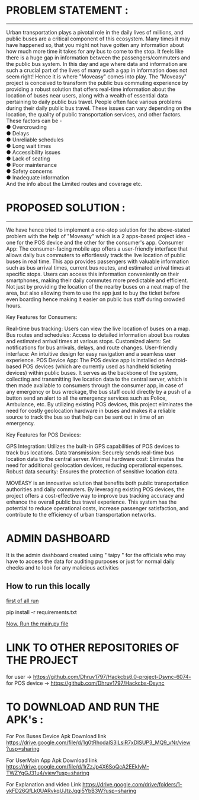 # PROBLEM STATEMENT :
---
Urban transportation plays a pivotal role in the daily lives of millions, and public buses are a critical component of this ecosystem. Many times it may have happened so, that you might not have gotten any information about how much more time it takes for any bus to come to the stop. It feels like there is a huge gap in information between the passengers/commuters and the public bus system. In this day and age where data and information are such a crucial part of the lives of many such a gap in information does not seem right! Hence it is where "Moveasy" comes into play.
The "Moveasy" project is conceived to transform the public bus commuting experience by providing a robust solution that offers real-time information about the location of buses near users, along with a wealth of essential data pertaining to daily public bus travel.
People often face various problems during their daily public bus travel. These issues can vary depending on the location, the quality of public transportation services, and other factors. These factors can be - <br>
●	Overcrowding <br>
●	Delays <br>
●	Unreliable schedules <br>
●	Long wait times <br>
●	Accessibility issues <br>
●	Lack of seating <br>
●	Poor maintenance <br>
●	Safety concerns <br>
●	Inadequate information <br>
       And the info about the Limited routes and coverage etc.




# PROPOSED SOLUTION :
 --- 
 We have hence tried to implement a one-stop solution for the above-stated problem with the help of "Moveasy" which is a 2 apps-based project idea - one for the POS device and the other for the consumer's app.
Consumer App:
The consumer-facing mobile app offers a user-friendly interface that allows daily bus commuters to effortlessly track the live location of public buses in real time. This app provides passengers with valuable information such as bus arrival times, current bus routes, and estimated arrival times at specific stops. Users can access this information conveniently on their smartphones, making their daily commutes more predictable and efficient. Not just by providing the location of the nearby buses on a neat map of the area, but also allowing them to use the app just to buy the ticket before even boarding hence making it easier on public bus staff during crowded hours.

Key Features for Consumers:

Real-time bus tracking: Users can view the live location of buses on a map.
Bus routes and schedules: Access to detailed information about bus routes and estimated arrival times at various stops.
Customized alerts: Set notifications for bus arrivals, delays, and route changes.
User-friendly interface: An intuitive design for easy navigation and a seamless user experience.
POS Device App:
The POS device app is installed on Android-based POS devices (which are currently used as handheld ticketing devices) within public buses. It serves as the backbone of the system, collecting and transmitting live location data to the central server, which is then made available to consumers through the consumer app, in case of any emergency or bus wreckage, the bus staff could directly by a push of a button send an alert to all the emergency services such as Police, Ambulance, etc. 
By utilizing existing POS devices, this project eliminates the need for costly geolocation hardware in buses and makes it a reliable source to track the bus so that help can be sent out in time of an emergency.

Key Features for POS Devices:

GPS Integration: Utilizes the built-in GPS capabilities of POS devices to track bus locations.
Data transmission: Securely sends real-time bus location data to the central server.
Minimal hardware cost: Eliminates the need for additional geolocation devices, reducing operational expenses.
Robust data security: Ensures the protection of sensitive location data.

MOVEASY is an innovative solution that benefits both public transportation authorities and daily commuters. By leveraging existing POS devices, the project offers a cost-effective way to improve bus tracking accuracy and enhance the overall public bus travel experience. This system has the potential to reduce operational costs, increase passenger satisfaction, and contribute to the efficiency of urban transportation networks.



# ADMIN DASHBOARD 
 It is the admin dashboard created using " taipy " for the officials who may have to access the data for auditing purposes or just for normal daily checks and to look for any malicious activities







## How to run this locally

<u>first of all run</u>

pip install -r requirements.txt

<u>Now, Run the main.py file</u>


# LINK TO OTHER REPOSITORIES OF THE PROJECT 
  for user        -> https://github.com/Dhruv1797/Hackcbs6.0-project-Dsync-6074-
  for POS device  -> https://github.com/Dhruv1797/Hackcbs-Dsync



# TO DOWNLOAD AND RUN THE APK's :

For Pos Buses Device Apk Download link
https://drive.google.com/file/d/1g0tRhodalS3lLsiR7xDlSUP3_MQ9_vNr/view?usp=sharing

For UserMain App Apk Download link
https://drive.google.com/file/d/1rZzJp4X6SoQcA2EEklyM-TWZYgGJ31u4/view?usp=sharing

For Explanation and video Link
https://drive.google.com/drive/folders/1-ykFD26QfLk0UARvkqUJtzJqgi5YbB3W?usp=sharing

